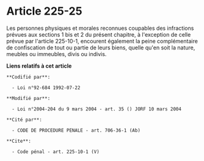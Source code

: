 # Article 225-25

Les personnes physiques et morales reconnues coupables des infractions prévues aux sections 1 bis et 2 du présent chapitre, à
l'exception de celle prévue par l'article 225-10-1, encourent également la peine complémentaire de confiscation de tout ou
partie de leurs biens, quelle qu'en soit la nature, meubles ou immeubles, divis ou indivis.

**Liens relatifs à cet article**

	**Codifié par**:

	  - Loi n°92-684 1992-07-22

	**Modifié par**:

	  - Loi n°2004-204 du 9 mars 2004 - art. 35 () JORF 10 mars 2004

	**Cité par**:

	  - CODE DE PROCEDURE PENALE - art. 706-36-1 (Ab)

	**Cite**:

	  - Code pénal - art. 225-10-1 (V)
